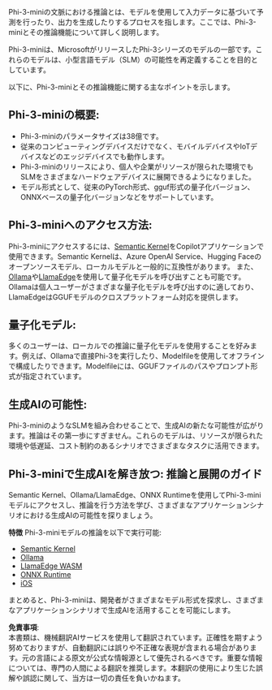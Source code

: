 Phi-3-miniの文脈における推論とは、モデルを使用して入力データに基づいて予測を行ったり、出力を生成したりするプロセスを指します。ここでは、Phi-3-miniとその推論機能について詳しく説明します。

Phi-3-miniは、MicrosoftがリリースしたPhi-3シリーズのモデルの一部です。これらのモデルは、小型言語モデル（SLM）の可能性を再定義することを目的としています。

以下に、Phi-3-miniとその推論機能に関する主なポイントを示します。

## **Phi-3-miniの概要:**
- Phi-3-miniのパラメータサイズは38億です。
- 従来のコンピューティングデバイスだけでなく、モバイルデバイスやIoTデバイスなどのエッジデバイスでも動作します。
- Phi-3-miniのリリースにより、個人や企業がリソースが限られた環境でもSLMをさまざまなハードウェアデバイスに展開できるようになりました。
- モデル形式として、従来のPyTorch形式、gguf形式の量子化バージョン、ONNXベースの量子化バージョンなどをサポートしています。

## **Phi-3-miniへのアクセス方法:**
Phi-3-miniにアクセスするには、[Semantic Kernel](https://github.com/microsoft/SemanticKernelCookBook?WT.mc_id=aiml-138114-kinfeylo)をCopilotアプリケーションで使用できます。Semantic Kernelは、Azure OpenAI Service、Hugging Faceのオープンソースモデル、ローカルモデルと一般的に互換性があります。
また、[Ollama](https://ollama.com)や[LlamaEdge](https://llamaedge.com)を使用して量子化モデルを呼び出すことも可能です。Ollamaは個人ユーザーがさまざまな量子化モデルを呼び出すのに適しており、LlamaEdgeはGGUFモデルのクロスプラットフォーム対応を提供します。

## **量子化モデル:**
多くのユーザーは、ローカルでの推論に量子化モデルを使用することを好みます。例えば、Ollamaで直接Phi-3を実行したり、Modelfileを使用してオフラインで構成したりできます。Modelfileには、GGUFファイルのパスやプロンプト形式が指定されています。

## **生成AIの可能性:**
Phi-3-miniのようなSLMを組み合わせることで、生成AIの新たな可能性が広がります。推論はその第一歩にすぎません。これらのモデルは、リソースが限られた環境や低遅延、コスト制約のあるシナリオでさまざまなタスクに活用できます。

## **Phi-3-miniで生成AIを解き放つ: 推論と展開のガイド**
Semantic Kernel、Ollama/LlamaEdge、ONNX Runtimeを使用してPhi-3-miniモデルにアクセスし、推論を行う方法を学び、さまざまなアプリケーションシナリオにおける生成AIの可能性を探りましょう。

**特徴**
Phi-3-miniモデルの推論を以下で実行可能:

- [Semantic Kernel](https://github.com/Azure-Samples/Phi-3MiniSamples/tree/main/semantickernel?WT.mc_id=aiml-138114-kinfeylo)
- [Ollama](https://github.com/Azure-Samples/Phi-3MiniSamples/tree/main/ollama?WT.mc_id=aiml-138114-kinfeylo)
- [LlamaEdge WASM](https://github.com/Azure-Samples/Phi-3MiniSamples/tree/main/wasm?WT.mc_id=aiml-138114-kinfeylo)
- [ONNX Runtime](https://github.com/Azure-Samples/Phi-3MiniSamples/tree/main/onnx?WT.mc_id=aiml-138114-kinfeylo)
- [iOS](https://github.com/Azure-Samples/Phi-3MiniSamples/tree/main/ios?WT.mc_id=aiml-138114-kinfeylo)

まとめると、Phi-3-miniは、開発者がさまざまなモデル形式を探求し、さまざまなアプリケーションシナリオで生成AIを活用することを可能にします。

**免責事項**:  
本書類は、機械翻訳AIサービスを使用して翻訳されています。正確性を期すよう努めておりますが、自動翻訳には誤りや不正確な表現が含まれる場合があります。元の言語による原文が公式な情報源として優先されるべきです。重要な情報については、専門の人間による翻訳を推奨します。本翻訳の使用により生じた誤解や誤認に関して、当方は一切の責任を負いかねます。